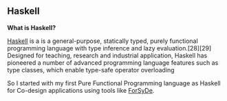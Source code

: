 ## Haskell 

**What is Haskell?**

[Haskell](https://www.haskell.org/) is a is a general-purpose, statically typed, purely functional programming language with type inference and lazy evaluation.[28][29] Designed for teaching, research and industrial application, Haskell has pioneered a number of advanced programming language features such as type classes, which enable type-safe operator overloading

So I started with my first  Pure Functional Programming language as Haskell for Co-design applications using tools like [ForSyDe](https://forsyde.github.io/).
